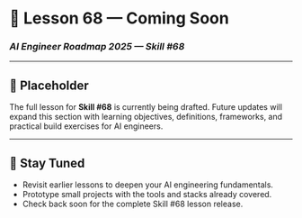 # 🚧 Lesson 68 — Coming Soon

### *AI Engineer Roadmap 2025 — Skill #68*

---

## 🚧 Placeholder
The full lesson for **Skill #68** is currently being drafted. Future updates will expand this section with learning objectives, definitions, frameworks, and practical build exercises for AI engineers.

---

## 📌 Stay Tuned
* Revisit earlier lessons to deepen your AI engineering fundamentals.
* Prototype small projects with the tools and stacks already covered.
* Check back soon for the complete Skill #68 lesson release.
